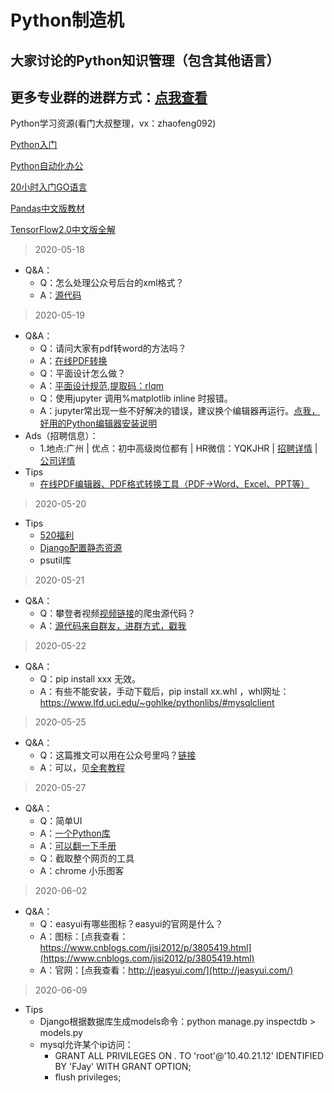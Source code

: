 Python制造机
==


大家讨论的Python知识管理（包含其他语言）
--
更多专业群的进群方式：[点我查看](https://mp.weixin.qq.com/s/6y0lVqn4WNFWmAHzQLRW5A)
--

Python学习资源(看门大叔整理，vx：zhaofeng092)

[Python入门](http://t.cn/A6AA7ZnS)

[Python自动化办公](http://t.cn/A6wsEj1R)

[20小时入门GO语言](https://mp.weixin.qq.com/s/2mQFbrPZMQJKrY2eLjOoqQ)

[Pandas中文版教材](https://mp.weixin.qq.com/s/2XS2sLFFG3INEHj9uy2WZQ)

[TensorFlow2.0中文版全解](https://mp.weixin.qq.com/s/rKfWYyJHdhCMtKU_HrlMmg)



> 2020-05-18
- Q&A：
    - Q：怎么处理公众号后台的xml格式？
    - A：[源代码](https://mp.weixin.qq.com/s/xAxcJJivyGdmqiNT-AvWFw)
    
> 2020-05-19
- Q&A：
    - Q：请问大家有pdf转word的方法吗？
    - A：[在线PDF转换](https://mp.weixin.qq.com/s/v1-utNxjncj3s3a_h2ZxNQ)
    - Q：平面设计怎么做？
    - A：[平面设计规范,提取码：rlqm](https://pan.baidu.com/s/1fN7oimiYAYT-tqpxrRv9bg)
    - Q：使用jupyter 调用%matplotlib inline  时报错。
    - A：jupyter常出现一些不好解决的错误，建议换个编辑器再运行。[点我，好用的Python编辑器安装说明](https://mp.weixin.qq.com/s/Tl6cmhA31ePDKrzcicEkuw)
- Ads（招聘信息）：
    - 1.地点:广州 | 优点：初中高级岗位都有 | HR微信：YQKJHR | [招聘详情](https://www.lagou.com/gongsi/475744.html) | [公司详情](http://www.yueqiangz.com/)
- Tips
    - [在线PDF编辑器、PDF格式转换工具（PDF→Word、Excel、PPT等）](https://mp.weixin.qq.com/s/v1-utNxjncj3s3a_h2ZxNQ)

> 2020-05-20
- Tips
    - [520福利](https://mp.weixin.qq.com/s/AfovYQ5eIWdoZzhcStmrDw)
    - [Django配置静态资源](http://t.cn/A62wwlh3)
    - psutil库
    
> 2020-05-21
- Q&A：
    - Q：攀登者视频[视频链接](https://www.bilibili.com/video/BV15E411P7ey?p=2)的爬虫源代码？
    - A：[源代码](http://t.cn/A622qYVl)[来自群友，进群方式，戳我](https://mp.weixin.qq.com/s/6y0lVqn4WNFWmAHzQLRW5A)

> 2020-05-22
- Q&A：
    - Q：pip install xxx 无效。
    - A：有些不能安装，手动下载后，pip install xx.whl ，whl网址：https://www.lfd.uci.edu/~gohlke/pythonlibs/#mysqlclient
    
> 2020-05-25
- Q&A：
    - Q：这篇推文可以用在公众号里吗？[链接](https://mp.weixin.qq.com/s/mA-GG69kQwxk8CFuMY6NQg)
    - A：可以，见[全套教程](https://mp.weixin.qq.com/s/xAxcJJivyGdmqiNT-AvWFw)

> 2020-05-27
- Q&A：
    - Q：简单UI
    - A：[一个Python库](https://towardsdatascience.com/learn-how-to-quickly-create-uis-in-python-a97ae1394d5)
    - A：[可以翻一下手册](https://github.com/PySimpleGUI/PySimpleGUI)
    - Q：截取整个网页的工具
    - A：chrome 小乐图客

> 2020-06-02
- Q&A：
    - Q：easyui有哪些图标？easyui的官网是什么？
    - A：图标：[点我查看：https://www.cnblogs.com/jisi2012/p/3805419.html](https://www.cnblogs.com/jisi2012/p/3805419.html)
    - A：官网：[点我查看：http://jeasyui.com/](http://jeasyui.com/)

> 2020-06-09
- Tips
    - Django根据数据库生成models命令：python manage.py inspectdb > models.py
    - mysql允许某个ip访问：
        - GRANT ALL PRIVILEGES ON *.* TO 'root'@'10.40.21.12' IDENTIFIED BY 'FJay' WITH GRANT OPTION;
        - flush privileges;